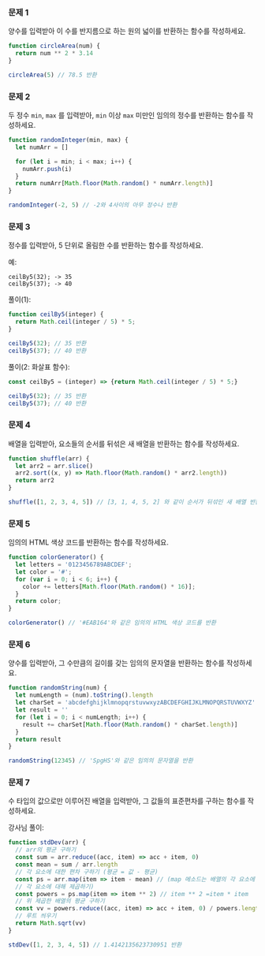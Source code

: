 ### 문제 1

양수를 입력받아 이 수를 반지름으로 하는 원의 넓이를 반환하는 함수를 작성하세요.

```js
function circleArea(num) {
  return num ** 2 * 3.14
}

circleArea(5) // 78.5 반환
```

### 문제 2

두 정수 `min`, `max` 를 입력받아, `min` 이상 `max` 미만인 임의의 정수를 반환하는 함수를 작성하세요.

```js
function randomInteger(min, max) {
  let numArr = []

  for (let i = min; i < max; i++) {
    numArr.push(i)
  }
  return numArr[Math.floor(Math.random() * numArr.length)]
} 

randomInteger(-2, 5) // -2와 4사이의 아무 정수나 반환
```

### 문제 3

정수를 입력받아, 5 단위로 올림한 수를 반환하는 함수를 작성하세요.

예:
```
ceilBy5(32); -> 35
ceilBy5(37); -> 40
```

풀이(1):
```js
function ceilBy5(integer) {
  return Math.ceil(integer / 5) * 5;
}

ceilBy5(32); // 35 반환
ceilBy5(37); // 40 반환
```

풀이(2: 화살표 함수):
```js
const ceilBy5 = (integer) => {return Math.ceil(integer / 5) * 5;}

ceilBy5(32); // 35 반환
ceilBy5(37); // 40 반환
```

### 문제 4

배열을 입력받아, 요소들의 순서를 뒤섞은 새 배열을 반환하는 함수를 작성하세요.

```js
function shuffle(arr) {
  let arr2 = arr.slice()
  arr2.sort((x, y) => Math.floor(Math.random() * arr2.length))
  return arr2
}

shuffle([1, 2, 3, 4, 5]) // [3, 1, 4, 5, 2] 와 같이 순서가 뒤섞인 새 배열 반환
```

### 문제 5

임의의 HTML 색상 코드를 반환하는 함수를 작성하세요.

```js
function colorGenerator() {
  let letters = '0123456789ABCDEF';
  let color = '#';
  for (var i = 0; i < 6; i++) {
    color += letters[Math.floor(Math.random() * 16)];
  }
  return color;
}

colorGenerator() // '#EAB164'와 같은 임의의 HTML 색상 코드를 반환 
```

### 문제 6

양수를 입력받아, 그 수만큼의 길이를 갖는 임의의 문자열을 반환하는 함수를 작성하세요.

```js
function randomString(num) {
  let numLength = (num).toString().length
  let charSet = 'abcdefghijklmnopqrstuvwxyzABCDEFGHIJKLMNOPQRSTUVWXYZ'
  let result = ''
  for (let i = 0; i < numLength; i++) {
    result += charSet[Math.floor(Math.random() * charSet.length)]
  }
  return result
}

randomString(12345) // 'SpgHS'와 같은 임의의 문자열을 반환
```

### 문제 7

수 타입의 값으로만 이루어진 배열을 입력받아, 그 값들의 표준편차를 구하는 함수를 작성하세요.

강사님 풀이:
```js
function stdDev(arr) {
  // arr의 평균 구하기
  const sum = arr.reduce((acc, item) => acc + item, 0)
  const mean = sum / arr.length
  // 각 요소에 대한 편차 구하기 (평균 = 값 - 평균)
  const ps = arr.map(item => item - mean) // (map 메소드는 배열의 각 요소에 함수를 적용해서, 그 반환값을 요소로 갖는 새로운 배열을 만듦
  // 각 요소에 대해 제곱하기)
  const powers = ps.map(item => item ** 2) // item ** 2 =item * item
  // 위 제곱한 배열의 평균 구하기
  const vv = powers.reduce((acc, item) => acc + item, 0) / powers.length
  // 루트 씌우기
  return Math.sqrt(vv)
}

stdDev([1, 2, 3, 4, 5]) // 1.4142135623730951 반환  
```
